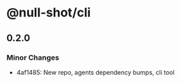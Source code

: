 # @null-shot/cli

## 0.2.0

### Minor Changes

- 4af1485: New repo, agents dependency bumps, cli tool
